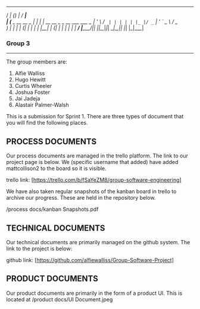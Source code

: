   _____             _ _    _____                      
  / ____|           (_) |  / ____|                     
 | (___  _ __   __ _ _| | | |  __  __ _ _ __ ___   ___ 
  \___ \| '_ \ / _` | | | | | |_ |/ _` | '_ ` _ \ / _ \
  ____) | | | | (_| | | | | |__| | (_| | | | | | |  __/
 |_____/|_| |_|\__,_|_|_|  \_____|\__,_|_| |_| |_|\___|
                                                                                                          
### Group 3
___

The group members are:

1. Alfie Walliss
2. Hugo Hewitt
3. Curtis Wheeler
4. Joshua Foster
5. Jai Jadeja
6. Alastair Palmer-Walsh


This is a submission for Sprint 1. There are three types of document that you will find the following places.

## PROCESS DOCUMENTS
Our process documents are managed in the trello platform. The link to our project page is below. We (specific username that added) have added mattcollison2 to the board so it is visible.

trello link: [https://trello.com/b/fSaYeZM8/group-software-engineering]

We have also taken regular snapshots of the kanban board in trello to archive our progress. These are held in the repository below.

/process docs/kanban Snapshots.pdf

## TECHNICAL DOCUMENTS
Our technical documents are primarily managed on the github system. The link to the project is below:

github link: [https://github.com/alfiewalliss/Group-Software-Project]

## PRODUCT DOCUMENTS
Our product documents are primarily in the form of a product UI. This is located at /product docs/UI Document.jpeg

